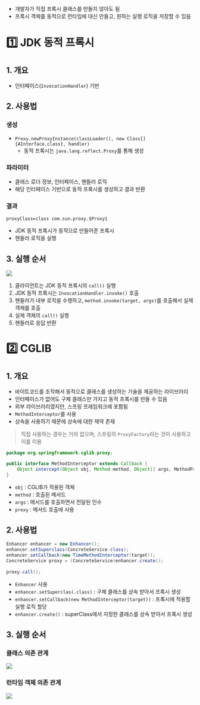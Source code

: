 - 개발자가 직접 프록시 클래스를 만들지 않아도 됨
- 프록시 객체를 동적으로 런타임에 대신 만들고, 원하는 실행 로직을 저장할 수 있음
# 1️⃣ JDK 동적 프록시
## 1. 개요
- 인터페이스(`InvocationHandler`) 기반
## 2. 사용법
### 생성
- `Proxy.newProxyInstance(classLoader(), new Class[]{AInterface.class}, handler)`
	- 동적 프록시는 `java.lang.reflect.Proxy`를 통해 생성
### 파라미터
- 클래스 로더 정보, 인터페이스, 핸들러 로직
- 해당 인터페이스 기반으로 동적 프록시를 생성하고 결과 반환
### 결과
`proxyClass=class com.sun.proxy.$Proxy1`
- JDK 동적 프록시가 동적으로 만들어준 프록시
- 핸들러 로직을 실행
## 3. 실행 순서
![](https://i.imgur.com/eIcLrbY.png)
1. 클라이언트는 JDK 동적 프록시의 `call()` 실행
2. JDK 동적 프록시는 `InvocationHandler.invoke()` 호출
3. 핸들러가 내부 로직을 수행하고, `method.invoke(target, args)`를 호출해서 실제 객체를 호출
4. 실제 객체의 `call()` 실행
5. 핸들러로 응답 반환
# 2️⃣ CGLIB
## 1. 개요
- 바이트코드를 조작해서 동적으로 클래스를 생성하는 기술을 제공하는 라이브러리
- 인터페이스가 없어도 구체 클래스만 가지고 동적 프록시를 만들 수 있음
- 외부 라이브러리였지만, 스프링 프레임워크에 포함됨
- `MethodInterceptor`를 사용
- 상속을 사용하기 때문에 상속에 대한 제약 존재

> 직접 사용하는 경우는 거의 없으며, 스프링의 `ProxyFactory`라는 것이 사용하고 이를 이용

```java
package org.springframework.cglib.proxy;

public interface MethodInterceptor extends Callback {
	Object intercept(Object obj, Method method, Object[] args, MethodProxy proxy) throws Throwable;
}
```
- `obj` : CGLIB가 적용된 객체
- `method` :  호출된 메서드
- `args` : 메서드를 호출하면서 전달된 인수
- `proxy` : 메서드 호출에 사용
## 2. 사용법
```java
Enhancer enhancer = new Enhancer();  
enhancer.setSuperclass(ConcreteService.class);  
enhancer.setCallback(new TimeMethodInterceptor(target));  
ConcreteService proxy = (ConcreteService)enhancer.create();   
  
proxy.call();
```
- `Enhancer` 사용
- `enhancer.setSuperclas(.class)` : 구체 클래스를 상속 받아서 프록시 생성
- `enhancer.setCallback(new MethodInterceptor(target))` : 프록시에 적용할 실행 로직 할당
- `enhancer.create()` : superClass에서 지정한 클래스를 상속 받아서 프록시 생성
## 3. 실행 순서
### 클래스 의존 관계
![](https://i.imgur.com/V1HxVqz.png)
### 런타임 객체 의존 관계
![](https://i.imgur.com/oAk2Av6.png)
